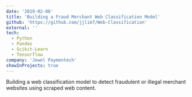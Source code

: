```yaml
---
date: '2019-02-08'
title: 'Building a Fraud Merchant Web Classification Model'
github: 'https://github.com/jjlim7/Web-Classification'
external: ''
tech:
  - Python
  - Pandas
  - Scikit-Learn
  - Tensorflow
company: 'Jewel Paymentech'
showInProjects: true
---
```


Building a web classification model to detect fraudulent or illegal merchant websites using scraped web content.
